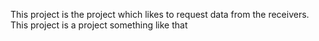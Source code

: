 This project is the project which likes to request data from the receivers. This project is a project something like that
